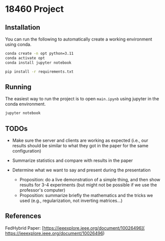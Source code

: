 # 18460 Project

## Installation

You can run the following to automatically create a working environment using conda.

```bash
conda create -n opt python=3.11
conda activate opt
conda install jupyter notebook

pip install -r requirements.txt
```

## Running

The easiest way to run the project is to open `main.ipynb` using jupyter in the conda environment.

```bash
jupyter notebook
```

## TODOs

- Make sure the server and clients are working as expected (i.e., our results should be similar to what they got in the paper for the same configuration)

- Summarize statistics and compare with results in the paper

- Determine what we want to say and present during the presentation
    - Proposition: do a live demonstration of a simple thing, and then show results for 3-4 experiments (but might not be possible if we use the professor's computer)
    - Proposition: summarize briefly the mathematics and the tricks we used (e.g., regularization, not inverting matrices...)

## References

FedHybrid Paper:
[https://ieeexplore.ieee.org/document/10026496](
https://ieeexplore.ieee.org/document/10026496)
